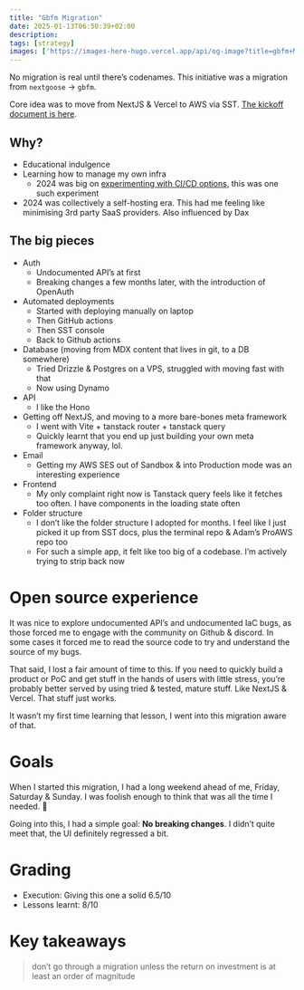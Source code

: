 ```yaml
---
title: "Gbfm Migration"
date: 2025-01-13T06:50:39+02:00
description: 
tags: [strategy]
images: ['https://images-here-hugo.vercel.app/api/og-image?title=gbfm+Migration']
---
```


No migration is real until there’s codenames. This initiative was a migration from `nextgoose` -> `gbfm`. 

Core idea was to move from NextJS & Vercel to AWS via SST. [The kickoff document is here](https://guidefari.com/gbfm-sst/).

## Why?
- Educational indulgence
- Learning how to manage my own infra
  - 2024 was big on [experimenting with CI/CD options](https://guidefari.com/ci-cd/), this was one such experiment
- 2024 was collectively a self-hosting era. This had me feeling like minimising 3rd party SaaS providers. Also influenced by Dax

## The big pieces
- Auth
  - Undocumented API’s at first
  - Breaking changes a few months later, with the introduction of OpenAuth
- Automated deployments
  - Started with deploying manually on laptop
  - Then GitHub actions
  - Then SST console
  - Back to Github actions
- Database (moving from MDX content that lives in git, to a DB somewhere)
  - Tried Drizzle & Postgres on a VPS, struggled with moving fast with that
  - Now using Dynamo
- API
  - I like the Hono
- Getting off NextJS, and moving to a more bare-bones meta framework
  - I went with Vite + tanstack router + tanstack query
  - Quickly learnt that you end up just building your own meta framework anyway, lol.
- Email
  - Getting my AWS SES out of Sandbox & into Production mode was an interesting experience
- Frontend
  - My only complaint right now is Tanstack query feels like it fetches too often. I have components in the loading state often
- Folder structure
  - I don’t like the folder structure I adopted for months. I feel like I just picked it up from SST docs, plus the terminal repo & Adam’s ProAWS repo too
  - For such a simple app, it felt like too big of a codebase. I’m actively trying to strip back now

# Open source experience
It was nice to explore undocumented API’s and undocumented IaC bugs, as those forced me to engage with the community on Github & discord. In some cases it forced me to read the source code to try and understand the source of my bugs.

That said, I lost a fair amount of time to this. If you need to quickly build a product or PoC and get stuff in the hands of users with little stress, you’re probably better served by using tried & tested, mature stuff. Like NextJS & Vercel. That stuff just works.

It wasn’t my first time learning that lesson, I went into this migration aware of that.

# Goals 
When I started this migration, I had a long weekend ahead of me, Friday, Saturday & Sunday. I was foolish enough to think that was all the time I needed. 🙂 

Going into this, I had a simple goal: **No breaking changes**. I didn’t quite meet that, the UI definitely regressed a bit.

# Grading
- Execution: Giving this one a solid 6.5/10
- Lessons learnt: 8/10

# Key takeaways 
> don’t go through a migration unless the return on investment is at least an order of magnitude
